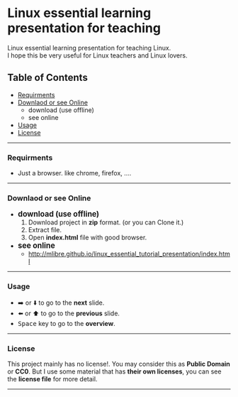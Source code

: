 # Linux essential learning presentation for teaching
Linux essential learning presentation for teaching Linux.  
I hope this be very useful for Linux teachers and Linux lovers.

## Table of Contents
+ [Requirments](#requirments)
+ [Downlaod or see Online](#downlaod-or-see-online)
	+ download (use offline)
	+ see online
+ [Usage](#usage)
+ [License](#license)

---
### Requirments
+ Just a browser. like chrome, firefox, ....

---
### Downlaod or see Online
+ <big>**download (use offline)**</big>
	1. Download project in **zip** format. (or you can Clone it.)
	2. Extract file.
	3. Open **index.html** file with good browser.
+ <big>**see online**</big>
	+ http://mlibre.github.io/linux_essential_tutorial_presentation/index.html

---
### Usage
+ :arrow_right: or :arrow_down: to go to the **next** slide.  
+ :arrow_left: or :arrow_up: to go to the **previous** slide.  
+ <kbd>Space</kbd> key to go to the **overview**.

---
### License
This project mainly has no license!. You may consider this as **Public Domain** or **CC0**. But I use some material that has **their own licenses**, you can see the **license file** for more detail.

---
